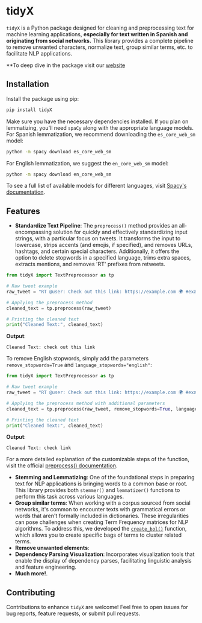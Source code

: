 # tidyX

`tidyX` is a Python package designed for cleaning and preprocessing text for machine learning applications, **especially for text written in Spanish and originating from social networks.** This library provides a complete pipeline to remove unwanted characters, normalize text, group similar terms, etc. to facilitate NLP applications.

**To deep dive in the package visit our [website](https://tidyx.readthedocs.io/en/latest/)

## Installation

Install the package using pip:

```bash
pip install tidyX
```

Make sure you have the necessary dependencies installed. If you plan on lemmatizing, you'll need `spaCy` along with the appropriate language models. For Spanish lemmatization, we recommend downloading the `es_core_web_sm` model:

```bash
python -m spacy download es_core_web_sm 
```

For English lemmatization, we suggest the `en_core_web_sm` model:

```bash
python -m spacy download en_core_web_sm 
```

To see a full list of available models for different languages, visit [Spacy's documentation](https://spacy.io/models/).


## Features

- **Standardize Text Pipeline**: The `preprocess()` method provides an all-encompassing solution for quickly and effectively standardizing input strings, with a particular focus on tweets. It transforms the input to lowercase, strips accents (and emojis, if specified), and removes URLs, hashtags, and certain special characters. Additionally, it offers the option to delete stopwords in a specified language, trims extra spaces, extracts mentions, and removes 'RT' prefixes from retweets.

```python
from tidyX import TextPreprocessor as tp

# Raw tweet example
raw_tweet = "RT @user: Check out this link: https://example.com 🌍 #example 😃"

# Applying the preprocess method
cleaned_text = tp.preprocess(raw_tweet)

# Printing the cleaned text
print("Cleaned Text:", cleaned_text)
```

**Output**:
```
Cleaned Text: check out this link
```

To remove English stopwords, simply add the parameters `remove_stopwords=True` and `language_stopwords="english"`:

```python
from tidyX import TextPreprocessor as tp

# Raw tweet example
raw_tweet = "RT @user: Check out this link: https://example.com 🌍 #example 😃"

# Applying the preprocess method with additional parameters
cleaned_text = tp.preprocess(raw_tweet, remove_stopwords=True, language_stopwords="english")

# Printing the cleaned text
print("Cleaned Text:", cleaned_text)
```

**Output**:
```
Cleaned Text: check link
```

For a more detailed explanation of the customizable steps of the function, visit the official [preprocess() documentation](https://tidyx.readthedocs.io/en/latest/api/TextPreprocessor.html#tidyX.text_preprocessor.TextPreprocessor.preprocess).


- **Stemming and Lemmatizing**: One of the foundational steps in preparing text for NLP applications is bringing words to a common base or root. This library provides both `stemmer()` and `lemmatizer()` functions to perform this task across various languages.
- **Group similar terms**: When working with a corpus sourced from social networks, it's common to encounter texts with grammatical errors or words that aren't formally included in dictionaries. These irregularities can pose challenges when creating Term Frequency matrices for NLP algorithms. To address this, we developed the [`create_bol()`](https://tidyx.readthedocs.io/en/latest/examples/tutorial.html#create-bol) function, which allows you to create specific bags of terms to cluster related terms.
- **Remove unwanted elements**:
- **Dependency Parsing Visualization**: Incorporates visualization tools that enable the display of dependency parses, facilitating linguistic analysis and feature engineering.
- **Much more!**.

## Contributing

Contributions to enhance `tidyX` are welcome! Feel free to open issues for bug reports, feature requests, or submit pull requests.
